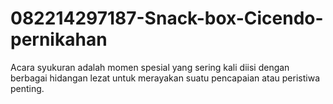 # 082214297187-Snack-box-Cicendo-pernikahan
Acara syukuran adalah momen spesial yang sering kali diisi dengan berbagai hidangan lezat untuk merayakan suatu pencapaian atau peristiwa penting.
